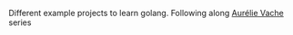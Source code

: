 Different example projects to learn golang. Following along [Aurélie Vache](https://dev.to/aurelievache/learning-go-by-examples-part-2-create-an-http-rest-api-server-in-go-1cdm) series
